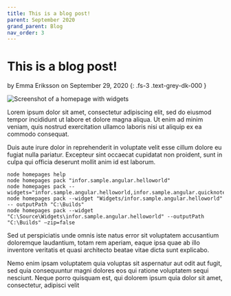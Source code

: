 ```yaml
---
title: This is a blog post!
parent: September 2020
grand_parent: Blog
nav_order: 3
---
```


# This is a blog post! 

by Emma Eriksson on September 29, 2020
{: .fs-3 .text-grey-dk-000 }

![Screenshot of a homepage with widgets](https://1b4r2t64qlx21nqil3x91p8i-wpengine.netdna-ssl.com/wp-content/uploads/2020/01/Bildschirmfoto-2020-01-10-um-11.41.39.png)

Lorem ipsum dolor sit amet, consectetur adipiscing elit, sed do eiusmod tempor incididunt ut labore et dolore magna aliqua. Ut enim ad minim veniam, quis nostrud exercitation ullamco laboris nisi ut aliquip ex ea commodo consequat. 

Duis aute irure dolor in reprehenderit in voluptate velit esse cillum dolore eu fugiat nulla pariatur. Excepteur sint occaecat cupidatat non proident, sunt in culpa qui officia deserunt mollit anim id est laborum.

```
node homepages help
node homepages pack "infor.sample.angular.helloworld"
node homepages pack -- widgets="infor.sample.angular.helloworld,infor.sample.angular.quicknote"
node homepages pack --widget "Widgets/infor.sample.angular.helloworld" -- outputPath "C:\Builds"
node homepages pack --widget "C:\Source\Widgets\infor.sample.angular.helloworld" --outputPath "C:\Builds" –zip=false
```

Sed ut perspiciatis unde omnis iste natus error sit voluptatem accusantium doloremque laudantium, totam rem aperiam, eaque ipsa quae ab illo inventore veritatis et quasi architecto beatae vitae dicta sunt explicabo. 

Nemo enim ipsam voluptatem quia voluptas sit aspernatur aut odit aut fugit, sed quia consequuntur magni dolores eos qui ratione voluptatem sequi nesciunt. Neque porro quisquam est, qui dolorem ipsum quia dolor sit amet, consectetur, adipisci velit
